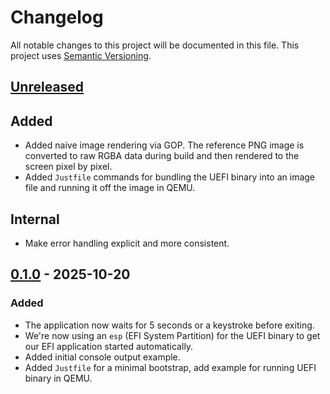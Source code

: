 # Changelog

All notable changes to this project will be documented in this file.
This project uses [Semantic Versioning](https://semver.org/spec/v2.0.0.html).

## [Unreleased]

[Unreleased]: https://github.com/sunsided/uefi-experiments/compare/v0.1.0..HEAD

## Added

- Added naive image rendering via GOP. The reference PNG image is converted to raw RGBA data
  during build and then rendered to the screen pixel by pixel.
- Added `Justfile` commands for bundling the UEFI binary into an image file and
  running it off the image in QEMU.

## Internal

- Make error handling explicit and more consistent.

## [0.1.0] - 2025-10-20

[0.1.0]: https://github.com/sunsided/uefi-experiments/releases/tag/v0.1.0

### Added

- The application now waits for 5 seconds or a keystroke before exiting.
- We're now using an `esp` (EFI System Partition) for the UEFI binary to get
  our EFI application started automatically.
- Added initial console output example.
- Added `Justfile` for a minimal bootstrap, add example for running UEFI binary in QEMU.
